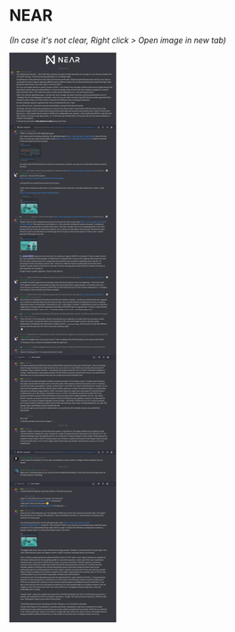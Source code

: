 # NEAR

_(In case it's not clear, Right click > Open image in new tab)_

![](<../.gitbook/assets/NEAR SAGA - Copy.png>)
